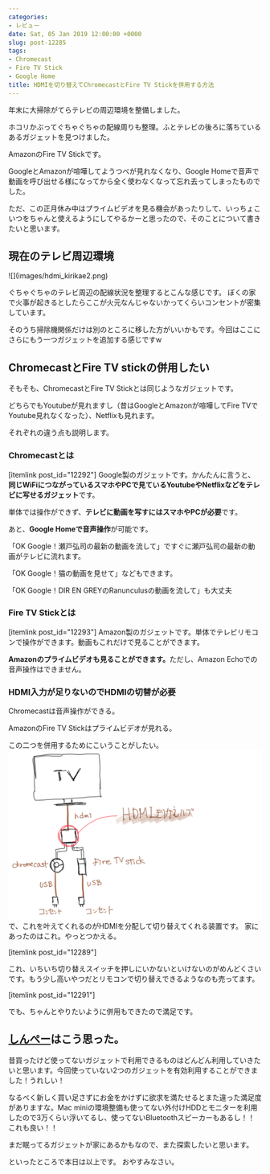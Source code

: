 ```yaml
---
categories:
- レビュー
date: Sat, 05 Jan 2019 12:00:00 +0000
slug: post-12285
tags:
- Chromecast
- Fire TV Stick
- Google Home
title: HDMIを切り替えてChromecastとFire TV Stickを併用する方法
---
```


年末に大掃除がてらテレビの周辺環境を整備しました。

ホコリかぶってぐちゃぐちゃの配線周りも整理。ふとテレビの後ろに落ちているあるガジェットを見つけました。

AmazonのFire TV Stickです。

GoogleとAmazonが喧嘩してようつべが見れなくなり、Google Homeで音声で動画を呼び出せる様になってから全く使わなくなって忘れ去ってしまったものでした。

ただ、この正月休み中はプライムビデオを見る機会があったりして、いっちょこいつをちゃんと使えるようにしてやるかーと思ったので、そのことについて書きたいと思います。

<!--more--> 

<h2>現在のテレビ周辺環境</h2>
![](images/hdmi_kirikae2.png)

ぐちゃぐちゃのテレビ周辺の配線状況を整理するとこんな感じです。
ぼくの家で火事が起きるとしたらここが火元なんじゃないかってくらいコンセントが密集しています。

そのうち掃除機関係だけは別のところに移した方がいいかもです。今回はここにさらにもう一つガジェットを追加する感じですw

<h2>ChromecastとFire TV stickの併用したい</h2>
そもそも、ChromecastとFire TV Stickとは同じようなガジェットです。

どちらでもYoutubeが見れますし（昔はGoogleとAmazonが喧嘩してFire TVでYoutube見れなくなった）、Netflixも見れます。

それぞれの違う点も説明します。

<h3>Chromecastとは</h3>
[itemlink post_id="12292"]
Google製のガジェットです。かんたんに言うと、<strong>同じWiFiにつながっているスマホやPCで見ているYoutubeやNetflixなどをテレビに写せるガジェット</strong>です。

単体では操作ができず、<strong>テレビに動画を写すにはスマホやPCが必要</strong>です。

あと、<strong>Google Homeで音声操作</strong>が可能です。

「OK Google！瀬戸弘司の最新の動画を流して」ですぐに瀬戸弘司の最新の動画がテレビに流れます。

「OK Google！猫の動画を見せて」などもできます。

「OK Google！DIR EN GREYのRanunculusの動画を流して」も大丈夫

<h3>Fire TV Stickとは</h3>
[itemlink post_id="12293"]
Amazon製のガジェットです。単体でテレビリモコンで操作ができます。動画もこれだけで見ることができます。

<strong>Amazonのプライムビデオも見ることができます。</strong>ただし、Amazon Echoでの音声操作はできません。

<h3>HDMI入力が足りないのでHDMIの切替が必要</h3>
Chromecastは音声操作ができる。

AmazonのFire TV Stickはプライムビデオが見れる。

この二つを併用するためにこいうことがしたい。
![](images/hdmi_kirikae1.png)
で、これを叶えてくれるのがHDMIを分配して切り替えてくれる装置です。
家にあったのはこれ。やっとつかえる。

[itemlink post_id="12289"]

これ、いちいち切り替えスイッチを押しにいかないといけないのがめんどくさいです。もう少し高いやつだとリモコンで切り替えできるようなのも売ってます。

[itemlink post_id="12291"]

でも、ちゃんとやりたいように併用もできたので満足です。

<h2><a href="https://twitter.com/s_s_p_y">しんぺー</a>はこう思った。</h2>

昔買ったけど使ってないガジェットで利用できるものはどんどん利用していきたいと思います。今回使っていない2つのガジェットを有効利用することができました！うれしい！

なるべく新しく買い足さずにお金をかけずに欲求を満たせるとまた違った満足度がありますな。Mac miniの環境整備も使ってない外付けHDDとモニターを利用したので3万くらい浮いてるし、使ってないBluetoothスピーカーもあるし！！これも良い！！

まだ眠ってるガジェットが家にあるかもなので、また探索したいと思います。

といったところで本日は以上です。
おやすみなさい。